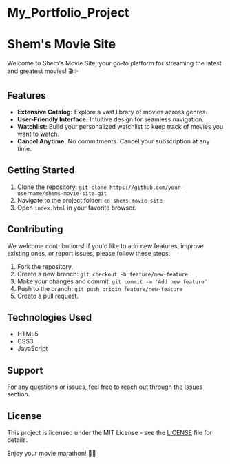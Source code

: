 # My_Portfolio_Project
# Shem's Movie Site

Welcome to Shem's Movie Site, your go-to platform for streaming the latest and greatest movies! 🎬✨

## Features

- **Extensive Catalog:** Explore a vast library of movies across genres.
- **User-Friendly Interface:** Intuitive design for seamless navigation.
- **Watchlist:** Build your personalized watchlist to keep track of movies you want to watch.
- **Cancel Anytime:** No commitments. Cancel your subscription at any time.

## Getting Started

1. Clone the repository: `git clone https://github.com/your-username/shems-movie-site.git`
2. Navigate to the project folder: `cd shems-movie-site`
3. Open `index.html` in your favorite browser.

## Contributing

We welcome contributions! If you'd like to add new features, improve existing ones, or report issues, please follow these steps:

1. Fork the repository.
2. Create a new branch: `git checkout -b feature/new-feature`
3. Make your changes and commit: `git commit -m 'Add new feature'`
4. Push to the branch: `git push origin feature/new-feature`
5. Create a pull request.

## Technologies Used

- HTML5
- CSS3
- JavaScript

## Support

For any questions or issues, feel free to reach out through the [Issues](https://github.com/your-username/shems-movie-site/issues) section.

## License

This project is licensed under the MIT License - see the [LICENSE](LICENSE) file for details.

Enjoy your movie marathon! 🍿🎉
